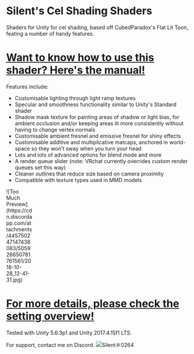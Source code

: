 # Silent's Cel Shading Shaders
Shaders for Unity for cel shading, based off CubedParadox's Flat Lit Toon, feating a number of handy features.
# [Want to know how to use this shader? Here's the manual!](https://gitlab.com/s-ilent/SCSS/wikis/Manual/Setting-Overview)
Features include:
* Customisable lighting through light ramp textures
* Specular and smoothness functionality similar to Unity's Standard shader
* Shadow mask texture for painting areas of shadow or light bias, for ambient occlusion and/or keeping areas lit more consistently without having to change vertex normals
* Customisable ambient fresnel and emissive fresnel for shiny effects
* Customisable additive and multiplicative matcaps, anchored in world-space so they won't sway when you turn your head
* Lots and lots of advanced options for blend mode and more
* A render queue slider (note: VRchat currently overrides custom render queues set this way)
* Cleaner outlines that reduce size based on camera proximity
* Compatible with texture types used in MMD models

<div style="width: 5em">![Too Much Preview](https://cdn.discordapp.com/attachments/445750247147438083/505926650781761561/2018-10-28_12-41-31.jpg)</div>

# [For more details, please check the setting overview!](https://gitlab.com/s-ilent/SCSS/wikis/Manual/Setting-Overview)

Tested with Unity 5.6.3p1 and Unity 2017.4.15f1 LTS.

For support, contact me on Discord.
![Silent＃0264](https://files.catbox.moe/lv2mdh.png)